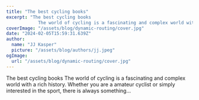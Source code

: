```yaml
---
title: "The best cycling books"
excerpt: "The best cycling books
            The world of cycling is a fascinating and complex world with a rich history. Whether you are a amateur cyclist or simply interested in the sport, there is always som"
coverImage: "/assets/blog/dynamic-routing/cover.jpg"
date: "2024-02-05T15:59:31.639Z"
author:
  name: "JJ Kasper"
  picture: "/assets/blog/authors/jj.jpeg"
ogImage:
  url: "/assets/blog/dynamic-routing/cover.jpg"
---
```


The best cycling books
            The world of cycling is a fascinating and complex world with a rich history. Whether you are a amateur cyclist or simply interested in the sport, there is always something...